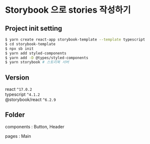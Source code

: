 # Storybook 으로 stories 작성하기

## Project init setting

```bash
$ yarn create react-app storybook-template --template typescript
$ cd storybook-template
$ npx sb init
$ yarn add styled-components
$ yarn add -D @types/styled-components
$ yarn storybook # 스토리북 서버
```

## Version

react `^17.0.2`  
typescript `^4.1.2`  
@storybook/react `^6.2.9`

## Folder

components : Button, Header

pages : Main
